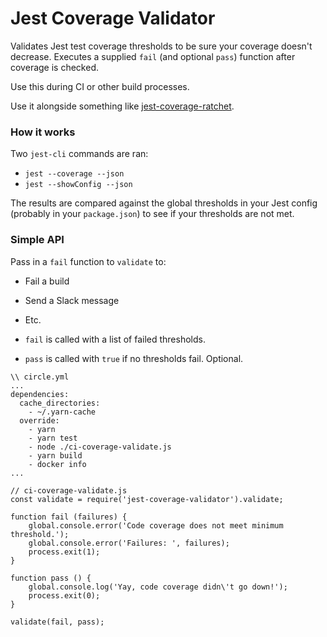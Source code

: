 # Jest Coverage Validator
Validates Jest test coverage thresholds to be sure your coverage doesn't decrease. Executes a supplied `fail` (and optional `pass`) function after coverage is checked.

Use this during CI or other build processes.

Use it alongside something like [jest-coverage-ratchet](https://www.npmjs.com/package/jest-coverage-ratchet).

### How it works
Two `jest-cli` commands are ran:
- `jest --coverage --json`
- `jest --showConfig --json`

The results are compared against the global thresholds in your Jest config (probably in your `package.json`) to see if your thresholds are not met.

### Simple API

Pass in a `fail` function to `validate` to:
- Fail a build
- Send a Slack message
- Etc.

- `fail` is called with a list of failed thresholds.
- `pass` is called with `true` if no thresholds fail. Optional.


```
\\ circle.yml
...
dependencies:
  cache_directories:
    - ~/.yarn-cache
  override:
    - yarn
    - yarn test
    - node ./ci-coverage-validate.js
    - yarn build
    - docker info
...

// ci-coverage-validate.js
const validate = require('jest-coverage-validator').validate;

function fail (failures) {
    global.console.error('Code coverage does not meet minimum threshold.');
    global.console.error('Failures: ', failures);
    process.exit(1);
}

function pass () {
    global.console.log('Yay, code coverage didn\'t go down!');
    process.exit(0);
}

validate(fail, pass);
```
